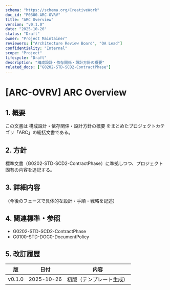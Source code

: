 ```yaml
---
schema: "https://schema.org/CreativeWork"
doc_id: "P0300-ARC-OVRV"
title: "ARC Overview"
version: "v0.1.0"
date: "2025-10-26"
status: "Draft"
owner: "Project Maintainer"
reviewers: ["Architecture Review Board", "QA Lead"]
confidentiality: "Internal"
scope: "Project"
lifecycle: "Draft"
description: "構成設計・依存関係・設計方針の概要"
related_docs: ["G0202-STD-SCD2-ContractPhase"]
---
```


# [ARC-OVRV] ARC Overview

## 1. 概要
この文書は 構成設計・依存関係・設計方針の概要 をまとめたプロジェクトカテゴリ「ARC」の総括文書である。

## 2. 方針
標準文書（G0202-STD-SCD2-ContractPhase）に準拠しつつ、プロジェクト固有の内容を追記する。

## 3. 詳細内容
（今後のフェーズで具体的な設計・手順・戦略を記述）

## 4. 関連標準・参照
- G0202-STD-SCD2-ContractPhase
- G0100-STD-DOC0-DocumentPolicy

## 5. 改訂履歴
| 版 | 日付 | 内容 |
|----|------|------|
| v0.1.0 | 2025-10-26 | 初版（テンプレート生成） |
